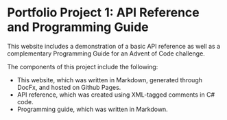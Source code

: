 # Portfolio Project 1: API Reference and Programming Guide

This website includes a demonstration of a basic API reference as well as a complementary Programming Guide for an Advent of Code challenge.

The components of this project include the following:
- This website, which was written in Markdown, generated through DocFx, and hosted on Github Pages.
- API reference, which was created using XML-tagged comments in C# code.
- Programming guide, which was written in Markdown.

